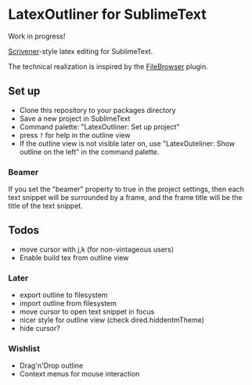 # LatexOutliner for SublimeText

Work in progress!

[Scrivener][scr]-style latex editing for SublimeText.

The technical realization is inspired by the [FileBrowser][fb] plugin.

[scr]: https://www.literatureandlatte.com/scrivener.php
[fb]: https://github.com/aziz/SublimeFileBrowser

## Set up
- Clone this repository to your packages directory
- Save a new project in SublimeText
- Command palette: "LatexOutliner: Set up project"
- press `?` for help in the outline view
- If the outline view is not visible later on, use "LatexOuteliner: Show outline on the left" in the command palette.

### Beamer
If you set the "beamer" property to true in the project settings, then each text snippet will be surrounded by a frame, and the frame title will be the title of the text snippet.

## Todos
- move cursor with j,k (for non-vintageous users)
- Enable build tex from outline view 

### Later
- export outline to filesystem
- import outline from filesystem
- move cursor to open text snippet in focus
- nicer style for outline view (check dired.hiddentmTheme)
- hide cursor?

### Wishlist
- Drag'n'Drop outline
- Context menus for mouse interaction
